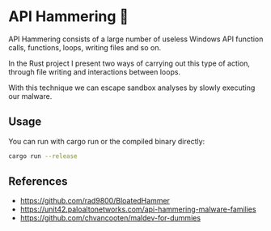 # API Hammering 🦀

API Hammering consists of a large number of useless Windows API function calls, functions, loops, writing files and so on. 

In the Rust project I present two ways of carrying out this type of action, through file writing and interactions between loops.

With this technique we can escape sandbox analyses by slowly executing our malware.

## Usage 

You can run with cargo run or the compiled binary directly:
```sh
cargo run --release
```

## References

* https://github.com/rad9800/BloatedHammer
* https://unit42.paloaltonetworks.com/api-hammering-malware-families
* https://github.com/chvancooten/maldev-for-dummies